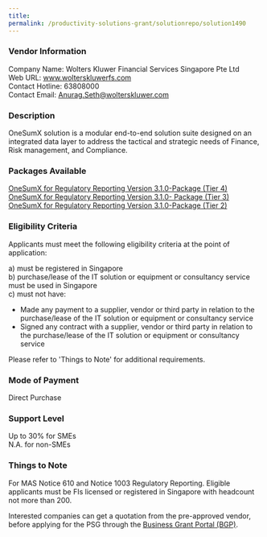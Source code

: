```yaml
---
title: 
permalink: /productivity-solutions-grant/solutionrepo/solution1490
---
```


### Vendor Information
Company Name: Wolters Kluwer Financial Services Singapore Pte Ltd<br>Web URL: www.wolterskluwerfs.com<br>Contact Hotline: 63808000<br>Contact Email: Anurag.Seth@wolterskluwer.com<br>

### Description

OneSumX solution is a modular end-to-end solution suite designed on an integrated data layer to address the tactical and strategic needs of Finance, Risk management, and Compliance.

### Packages Available

<a href='https://www.gobusiness.gov.sg/images/psg/Desensitised_WK_Annex_3_Part_1.pdf' target='_blank'>OneSumX for Regulatory Reporting Version 3.1.0-Package (Tier 4)</a>
<a href='https://www.gobusiness.gov.sg/images/psg/Desensitised_WK_Annex_3_Part_2.pdf' target='_blank'>OneSumX for Regulatory Reporting Version 3.1.0- Package (Tier 3)</a>
<a href='https://www.gobusiness.gov.sg/images/psg/Desensitised_WK_Annex_3_Part_3.pdf' target='_blank'>OneSumX for Regulatory Reporting Version 3.1.0-Package (Tier 2)</a>

### Eligibility Criteria

Applicants must meet the following eligibility criteria at the point of application:

a) must be registered in Singapore <br>
b) purchase/lease of the IT solution or equipment or consultancy service must be used in Singapore <br>
c) must not have:
- Made any payment to a supplier, vendor or third party in relation to the purchase/lease of the IT solution or equipment or consultancy service
- Signed any contract with a supplier, vendor or third party in relation to the purchase/lease of the IT solution or equipment or consultancy service

Please refer to 'Things to Note' for additional requirements.

### Mode of Payment
Direct Purchase

### Support Level
Up to 30% for SMEs <br>
N.A. for non-SMEs

### Things to Note
For MAS Notice 610 and Notice 1003 Regulatory Reporting.
Eligible applicants must be FIs licensed or registered in Singapore with headcount not more than 200. 

Interested companies can get a quotation from the pre-approved vendor, before applying for the PSG through the <a target='_blank' href='https://www.businessgrants.gov.sg/'>Business Grant Portal (BGP)</a>.
